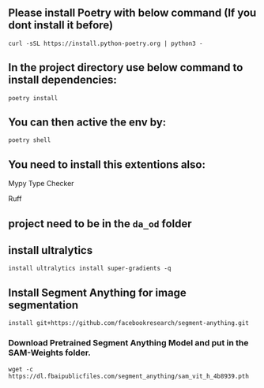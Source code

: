 ## Please install Poetry with below command (If you dont install it before)

```
curl -sSL https://install.python-poetry.org | python3 -
```

## In the project directory use below command to install dependencies:
```
poetry install
```

## You can then active the env by:
```
poetry shell
```

## You need to install this extentions also:
Mypy Type Checker

Ruff

## project need to be in the `da_od` folder

## install ultralytics
```
install ultralytics install super-gradients -q
```

## Install Segment Anything for image segmentation
```
install git+https://github.com/facebookresearch/segment-anything.git
```

### Download Pretrained Segment Anything Model and put in the SAM-Weights folder.
```
wget -c https://dl.fbaipublicfiles.com/segment_anything/sam_vit_h_4b8939.pth
```